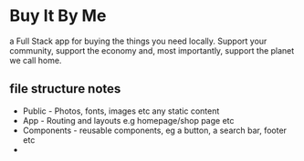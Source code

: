 # Buy It By Me 
a Full Stack app for buying the things you need locally. Support your community, support the economy and, most importantly, support the planet we call home. 


## file structure notes 

- Public - Photos, fonts, images etc any static content 
- App - Routing and layouts e.g homepage/shop page etc 
- Components - reusable components, eg a button, a search bar, footer etc 
- 